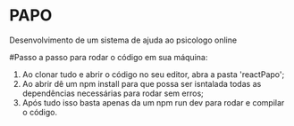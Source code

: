 # PAPO
Desenvolvimento de um sistema de ajuda ao psicologo online 

#Passo a passo para rodar o código em sua máquina: 

1. Ao clonar tudo e abrir o código no seu editor, abra a pasta 'reactPapo';
2. Ao abrir dê um npm install para que possa ser isntalada todas as dependências necessárias para rodar sem erros;
3. Após tudo isso basta apenas da um npm run dev para rodar e compilar o código.
